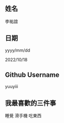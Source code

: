 姓名
----
李祐誼

日期
----
yyyy/mm/dd

2022/10/18

Github Username
---------------
yuuyiii

我最喜歡的三件事
---------------
睡覺 滑手機 吃東西
